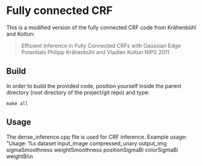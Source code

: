 # Fully connected CRF

This is a modified version of the fully connected CRF code from Krähenbühl and Koltun:

> Efficient Inference in Fully Connected CRFs with Gaussian Edge Potentials
> Philipp Krähenbühl and Vladlen Koltun
> NIPS 2011

## Build
In order to build the provided code, position yourself inside the parent directory (root directory of the project/git repo) and type:
```
make all
```


## Usage

The dense_inference.cpp file is used for CRF inference. Example usage:
"Usage: %s dataset input_image compressed_unary output_img sigmaSmoothness weightSmoothness positionSigmaBi colorSigmaBi weightBi\n

